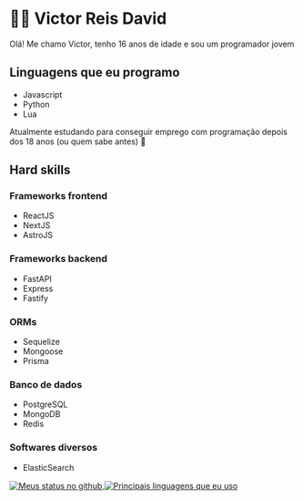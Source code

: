 # 🙋‍♂️ Victor Reis David
Olá! Me chamo Victor, tenho 16 anos de idade e sou um programador jovem

## Linguagens que eu programo
- Javascript
- Python
- Lua

Atualmente estudando para conseguir emprego com programação depois dos 18 anos (ou quem sabe antes) 🥰

## Hard skills

### Frameworks frontend
- ReactJS
- NextJS
- AstroJS

### Frameworks backend
- FastAPI
- Express
- Fastify

### ORMs
- Sequelize
- Mongoose
- Prisma

### Banco de dados
- PostgreSQL
- MongoDB
- Redis

### Softwares diversos
- ElasticSearch
<a href="https://github-readme-stats.vercel.app/">
    <img align="center" src="https://github-readme-stats.vercel.app/api?username=Victoreisdavid&show_icons=true&theme=radical" alt="Meus status no github" />
</a>

<a href="https://github-readme-stats.vercel.app/">
    <img align="center" src="https://github-readme-stats.vercel.app/api/top-langs/?username=Victoreisdavid&show_icons=true&theme=radical" alt="Principais linguagens que eu uso" />
</a>
